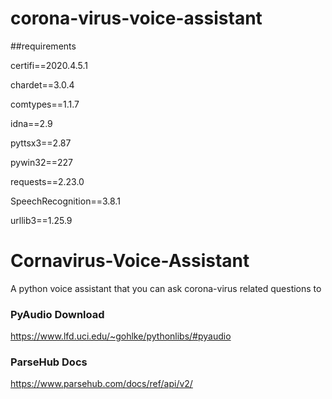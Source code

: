 # corona-virus-voice-assistant

##requirements

certifi==2020.4.5.1

chardet==3.0.4

comtypes==1.1.7

idna==2.9

pyttsx3==2.87

pywin32==227

requests==2.23.0

SpeechRecognition==3.8.1

urllib3==1.25.9


# Cornavirus-Voice-Assistant
A python voice assistant that you can ask corona-virus related questions to

### PyAudio Download
https://www.lfd.uci.edu/~gohlke/pythonlibs/#pyaudio

### ParseHub Docs 
https://www.parsehub.com/docs/ref/api/v2/

